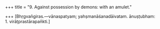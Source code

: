 +++
title = "9. Against possession by demons: with an amulet."

+++
[Bhṛgvan̄giras.—vānaspatyam; yahṣmanāśanadāivatam. ānuṣṭubham: 1. virāṭprastārapan̄kti.]

